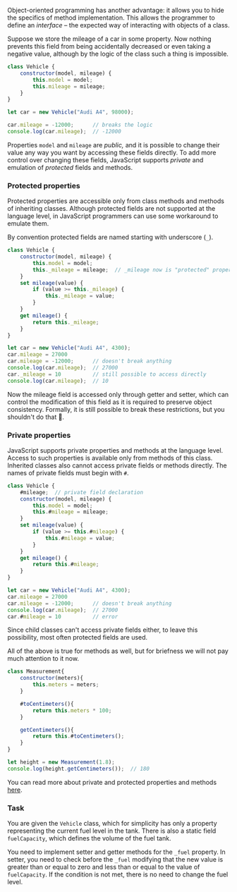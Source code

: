 Object-oriented programming has another advantage: it allows you to hide the specifics of method implementation. 
This allows the programmer to define an _interface_ – the expected way of interacting with objects of a class.

Suppose we store the mileage of a car in some property. Now nothing prevents this field from being accidentally decreased or 
even taking a negative value, although by the logic of the class such a thing is impossible. 

```javascript
class Vehicle {
    constructor(model, mileage) {
        this.model = model;
        this.mileage = mileage;
    }
}

let car = new Vehicle("Audi A4", 98000);

car.mileage = -12000;      // breaks the logic
console.log(car.mileage);  // -12000
```


Properties `model` and `mileage` are _public,_ and it is possible to change their value any way you want by accessing these fields directly. 
To add more control over changing these fields, JavaScript supports _private_ and emulation of _protected_ fields and methods.

### Protected properties
Protected properties are accessible only from class methods and methods of inheriting classes.
Although protected fields are not supported at the language level, in JavaScript programmers can use some workaround to emulate them.

By convention protected fields are named starting with underscore (`_`).

```javascript
class Vehicle {
    constructor(model, mileage) {
        this.model = model;
        this._mileage = mileage;  // _mileage now is "protected" property
    }
    set mileage(value) {
        if (value >= this._mileage) {
            this._mileage = value;
        }
    }
    get mileage() {
        return this._mileage;
    }
}

let car = new Vehicle("Audi A4", 4300);
car.mileage = 27000
car.mileage = -12000;      // doesn't break anything
console.log(car.mileage);  // 27000
car._mileage = 10          // still possible to access directly 
console.log(car.mileage);  // 10
```

Now the mileage field is accessed only through getter and setter, which can control the modification of this field as it is required to preserve object consistency. 
Formally, it is still possible to break these restrictions, but you shouldn't do that 🙂.

### Private properties
JavaScript supports private properties and methods at the language level. Access to such properties is available only from methods of this class. 
Inherited classes also cannot access private fields or methods directly. The names of private fields must begin with `#`.

```javascript
class Vehicle {
    #mileage;  // private field declaration
    constructor(model, mileage) {
        this.model = model;
        this.#mileage = mileage;
    }
    set mileage(value) {
        if (value >= this.#mileage) {
            this.#mileage = value;
        }
    }
    get mileage() {
        return this.#mileage;
    }
}

let car = new Vehicle("Audi A4", 4300);
car.mileage = 27000
car.mileage = -12000;      // doesn't break anything
console.log(car.mileage);  // 27000
car.#mileage = 10          // error
```

Since child classes can't access private fields either, to leave this possibility, most often protected fields are used.

<div class="hint">

  All of the above is true for methods as well, but for briefness we will not pay much attention to it now.

  ```javascript
  class Measurement{
      constructor(meters){
          this.meters = meters;
      }

      #toCentimeters(){
          return this.meters * 100;
      }

      getCentimeters(){
          return this.#toCentimeters();
      }
  }

  let height = new Measurement(1.8);
  console.log(height.getCentimeters());  // 180
  ```
</div>

You can read more about private and protected properties and methods [here](https://developer.mozilla.org/en-US/docs/Web/JavaScript/Reference/Classes/Private_properties).

### Task
You are given the `Vehicle` class, which for simplicity has only a property representing the current fuel level in the tank. 
There is also a static field `fuelCapacity`, which defines the volume of the fuel tank.

You need to implement setter and getter methods for the `_fuel` property. In setter, you need to check before the `_fuel` modifying 
that the new value is greater than or equal to zero and less than or equal to the value of `fuelCapacity`.
If the condition is not met, there is no need to change the fuel level.
